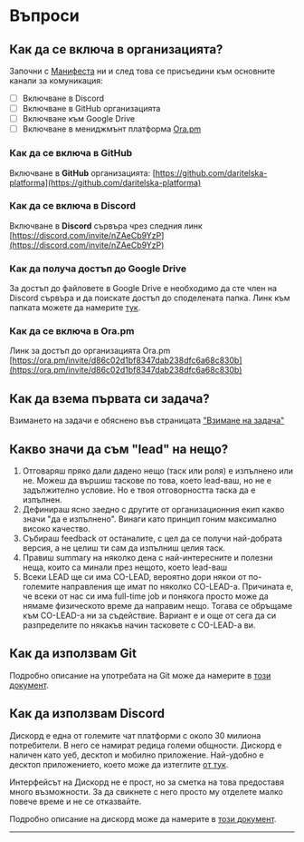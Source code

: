 # Въпроси

## Как да се включа в организацията? <a id="kak-da-se-vkliucha-v-organizaciata"></a>

Започни с [Манифеста](https://docs.podkrepi.bg/general/manifesto) ни и след това се присъедини към основните канали за комуникация:

* [ ] Включване в Discord
* [ ] Включване в GitHub организацията
* [ ] Включване към Google Drive
* [ ] Включване в мениджмънт платформа [Ora.pm](https://ora.pm/invite/d86c02d1bf8347dab238dfc6a68c830b)

### Как да се включа в GitHub

Включване в **GitHub** организацията: [https://github.com/daritelska-platforma](https://github.com/daritelska-platforma)

### Как да се включа в Discord

Включване в **Discord** сървъра чрез следния линк [https://discord.com/invite/nZAeCb9YzP](https://discord.com/invite/nZAeCb9YzP)

### Как да получа достъп до **Google Drive**

За достъп до файловете в Google Drive е необходимо да сте член на Discord сървъра и да поискате достъп до споделената папка. Линк към папката можете да намерите [тук](https://drive.google.com/drive/u/1/folders/1ROUU7ZKWP64mksDVQXpd6rYOmyUJK0b5).

### Как да се включа в Ora.pm

Линк за достъп до организацията Ora.pm [https://ora.pm/invite/d86c02d1bf8347dab238dfc6a68c830b](https://ora.pm/invite/d86c02d1bf8347dab238dfc6a68c830b)

## Как да взема първата си задача?

Взимането на задачи е обяснено във страницата ["Взимане на задача"](https://docs.podkrepi.bg/general/komunikaciya/vzemane-na-zadacha) 

## Какво значи да съм "lead" на нещо?

1. Отговаряш пряко дали дадено нещо \(таск или роля\) е изпълнено или не. Можеш да вършиш таскове по това, което lead-ваш, но не е задължително условие. Но е твоя отговорността таска да е изпълнен.
2. Дефинираш ясно заедно с другите от организационния екип какво значи "да е изпълнено". Винаги като принцип гоним максимално високо качество.
3. Събираш feedback от останалите, с цел да се получи най-добрата версия, а не целиш ти сам да изпълниш целия таск.
4. Правиш summary на няколко дена с най-интересните и полезни неща, които са минали през нещото, което lead-ваш
5. Всеки LEAD ще си има CO-LEAD, вероятно дори някои от по-големите направления ще имат по няколко CO-LEAD-а. Причината е, че всеки от нас си има full-time job и понякога просто може да нямаме физическото време да направим нещо. Тогава се обръщаме към CO-LEAD-а ни за съдействие. Вариант е и още от сега да си разпределите по някакъв начин тасковете с CO-LEAD-a ви.

## Как да използвам Git

Подробно описание на употребата на Git може да намерите в [този документ](https://docs.google.com/document/d/1jFU93jGxoaZ1QLsFIAl-FQF6t8OICGcneExcfPavkIA/edit).

## Как да използвам Discord

Дискорд е една от големите чат платформи с около 30 милиона потребители. В него се намират редица големи общности.  Дискорд е наличен като уеб, десктоп и мобилно приложение. Най-удобно е десктоп приложението, което може да изтеглите [от тук](https://discord.com/download).

Интерфейсът на Дискорд не е прост, но за сметка на това предоставя много възможности. За да свикнете с него просто му отделете малко повече време и не се отказвайте. 

Подробно описание на дискорд може да намерите в [този документ](https://docs.google.com/document/d/1KwcCltuI8gpH5eu1OKjCEqn6Xwggw0MWt5ptR36Sn2c/edit).  
  
****




